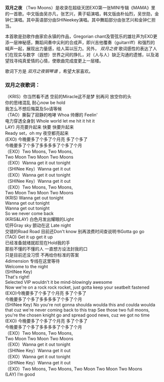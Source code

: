 

**双月之夜** （Two
Moons）是收录在超级天团EXO第一张MINI专辑《MAMA》里的一首歌。中文版由吴亦凡，张艺兴，黄子韬演唱，韩文版由朴灿烈，吴世勋，金钟仁演唱。其中英语部分由SHINeekey演唱。其中舞蹈部分由张艺兴和金钟仁担当。

本首歌是劲歌作曲家俞永镇的作品，Gregorian
chant及管弦乐的雄壮声为EXO更添一层神秘感，舞蹈间奏中尖利的合成声，即兴吉他覆奏（guitarriff）和强烈的喊声一起，展现出力量感，给人耳以压力。另外，
_双月之夜_ 歌词感性的表达了人们在现实与数字（遐想）世界之间的挣扎，对（人与人）缺乏沟通的遗憾，以及渴望找寻纯真爱情的心情，使歌曲完成度更上一层楼。

歌词下方是 _双月之夜钢琴谱_ ，希望大家喜欢。

### 双月之夜歌词：

（KRIS）你当然看不透 空前的Miracle这不是梦 别再问 放空你的头  
你的思绪混乱 耐心now be hold  
我怎么不想后悔莫及So请等候  
（TAO）撕裂了寂静的咆哮 Whoa 帅爆的 Feelin'  
电力穿透全身到 Whole world let me hit it hit it  
LAY) 月亮要升起来 快要 快要升起来  
Ready set，oh my 夜空都亮起来  
(EXO) 今晚要多了个多了个月亮 多了个多了  
今晚要多了个多了多多多多了个多了个月  
（EXO）Two Moons, Two Moons,  
Two Moon Two Moon Two Moons  
（EXO）Wanna get it out tonight  
（SHINee Key）Wanna get it out  
（EXO）Wanna get it out tonight  
（SHINee Key）Wanna get it out  
（EXO）Two Moons, Two Moons,  
Two Moon Two Moon Two Moons  
(KRIS) Wanna get out tonight  
Wanna get out tonight  
Wanna get out tonight  
So we never come back  
(KRIS&LAY) 白色月发出耀眼的Light  
切开Gray sky 颤动在这 Late night  
交错的Road Road 目前还Don't know 别再浪费时间查说明书Gotta go go  
(TAO) Get it up get it up  
已经准备就绪就趁现在Hold我的手  
那些不懂的不懂的人 一直想方设法封我的口  
只是目前还没习惯 不再给你标准的答案  
4dimension 专线在这里等待  
Welcome to the night  
(SHINee Key)  
That's right!  
Selected VIP wouldn't it be mind-blowingly awesome  
Now we're on a rock rock rocket, just gotta keep your seatbelt fastened  
(EXO)今晚要多了个多了个月亮 多了个多了  
今晚要多了个多了多多多多了个多了个月  
(SHINee Key) No you're not gonna shoulda woulda this and coulda woulda that
cuz we're never coming back to this trap See those two full moons, you're the
chosen knight go and spread good news, cuz we got no time  
(EXO) 今晚要多了个多了个月亮 多了个多了  
今晚要多了个多了多多多多了个多了个月  
（EXO）Two Moons, Two Moons,  
Two Moon Two Moon Two Moons  
（EXO）Wanna get it out tonight  
（SHINee Key）Wanna get it out  
（EXO）Wanna get it out tonight  
（SHINee Key）Wanna get it out  
（EXO）Two Moons, Two Moons, Two Moon Two Moon Two Moons  
(LAY) I’m good

